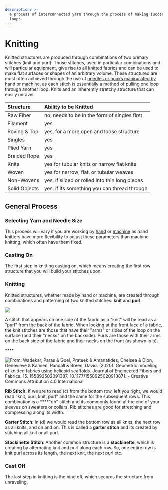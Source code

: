 ```yaml
---
description: >-
  a process of interconnected yarn through the process of making successive
  loops.
---
```


# Knitting

Knitted structures are produced through combinations of two primary stitches \(knit and purl\). Those stitches, used in particular combinations and will particular equipment, give rise to all knitted fabrics and can be used to make flat surfaces or shapes of an arbitrary volume.  These structured are most often achieved through the use of [needles or hooks manipulated by hand](hand-knitting.md) or [machine](machine-knitting.md), as each stitch is essentially a method of pulling one loop through another loop. Knits and an inherently stretchy structure that can easily unravel.

| Structure | Ability to be Knitted |
| :--- | :--- |
| Raw Fiber | no, needs to be in the form of singles first |
| Filament | yes |
| Roving & Top | yes, for a more open and loose structure  |
| Singles | yes |
| Plied Yarn | yes |
| Braided Rope | yes |
| Knits | yes for tubular knits or narrow flat knits |
| Woven | yes for narrow, flat, or tubular weaves |
| Non-Wovens | yes, if sliced or rolled into thin long pieces |
| Solid Objects | yes, if its something you can thread through  |

## General Process

### **Selecting Yarn and Needle Size**

This process will vary if you are working by [hand](hand-knitting.md) or [machine](machine-knitting.md) as hand knitters have more flexibility to adjust these parameters than machine knitting, which often have them fixed. 

### Casting On

The first step in knitting casting on, which means creating the first row structure that you will build your stitches upon. 

### Knitting

Knitted structures, whether made by hand or machine,  are created through combinations and patterning of two knitted stitches: **knit** and **purl**.

![](..//so_yarn_examples.039.jpeg)

 A stitch that appears on one side of the fabric as a "knit" will be read as a "purl" from the back of the fabric. When looking at the front face of a fabric, the knit stitches are those that have their "arms" or sides of the loop on the surface \(and their "necks" on the backside\). Purls are those with their arms on the back side of the fabric and their necks on the front \(as shown in b\). 

\*\*\*\*

![From: Wadekar, Paras &amp; Goel, Prateek &amp; Amanatides, Chelsea &amp; Dion, Genevieve &amp; Kamien, Randall &amp; Breen, David. \(2020\). Geometric modeling of knitted fabrics using helicoid scaffolds. Journal of Engineered Fibers and Fabrics. 15. 155892502091387. 10.1177/1558925020913871. - Creative Commons Attribution 4.0 International](..//a-knit-stitches-b-purl-stitches-c-rib-fabric-and-d-garter-fabric.png)

**Rib Stitch**: If we are to read \(c\) from the bottom row, left you right, we would read "knit, purl, knit, purl" and the same for the subsequent rows. This combination is a ****"rib" stitch and its commonly found at the end of your sleeves on sweaters or collars. Rib stitches are good for stretching and compressing along its width.

**Garter Stitch**: In \(d\) we would read the bottom row as all knits, the next row as all knits, and on and on. This is called a **garter stitch** and its created by stitching all knit or all purl. 

**Stockinette Stitch**: Another common structure is a **stockinette**, which is creating by alternating knit and purl along each row.  So, one entire row is knit purl across its length, the next knit, the next purl etc. 

### Cast Off

The last step in knitting is the bind off, which secures the structure from unraveling. 



### 

